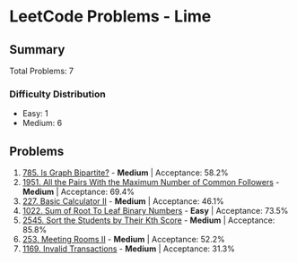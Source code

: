 # LeetCode Problems - Lime

## Summary
Total Problems: 7

### Difficulty Distribution

- Easy: 1
- Medium: 6

## Problems

1. [785. Is Graph Bipartite?](https://leetcode.com/problems/is-graph-bipartite/) - **Medium** | Acceptance: 58.2%
2. [1951. All the Pairs With the Maximum Number of Common Followers](https://leetcode.com/problems/all-the-pairs-with-the-maximum-number-of-common-followers/) - **Medium** | Acceptance: 69.4%
3. [227. Basic Calculator II](https://leetcode.com/problems/basic-calculator-ii/) - **Medium** | Acceptance: 46.1%
4. [1022. Sum of Root To Leaf Binary Numbers](https://leetcode.com/problems/sum-of-root-to-leaf-binary-numbers/) - **Easy** | Acceptance: 73.5%
5. [2545. Sort the Students by Their Kth Score](https://leetcode.com/problems/sort-the-students-by-their-kth-score/) - **Medium** | Acceptance: 85.8%
6. [253. Meeting Rooms II](https://leetcode.com/problems/meeting-rooms-ii/) - **Medium** | Acceptance: 52.2%
7. [1169. Invalid Transactions](https://leetcode.com/problems/invalid-transactions/) - **Medium** | Acceptance: 31.3%